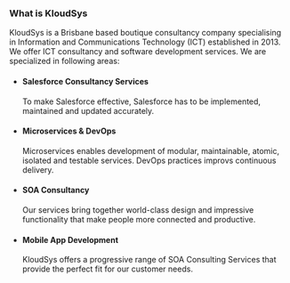 ### What is KloudSys

KloudSys is a Brisbane based boutique consultancy company specialising in Information and Communications Technology (ICT) established in 2013. We offer ICT consultancy and software development services.
We are specialized in following areas:

- #### Salesforce Consultancy Services

  To make Salesforce effective, Salesforce has to be implemented, maintained and updated accurately.

- #### Microservices & DevOps

  Microservices enables development of modular, maintainable, atomic, isolated and testable services. DevOps practices improvs continuous delivery.

- #### SOA Consultancy

  Our services bring together world-class design and impressive functionality that make people more connected and productive.

- #### Mobile App Development

  KloudSys offers a progressive range of SOA Consulting Services that provide the perfect fit for our customer needs.

